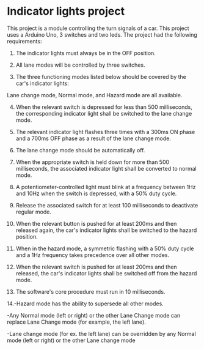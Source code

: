 #  Indicator lights project

This project is a module controlling the turn signals of a car. This project uses a Arduino Uno, 3 switches and two leds. 
The project had the following requirements:

1. The indicator lights must always be in the OFF position.

2. All lane modes will be controlled by three switches.

3. The three functioning modes listed below should be covered by the car's indicator lights:

  Lane change mode, Normal mode, and Hazard mode are all available.

4. When the relevant switch is depressed for less than 500 milliseconds, the corresponding indicator light shall be switched to the lane change mode.

5. The relevant indicator light flashes three times with a 300ms ON phase and a 700ms OFF phase as a result of the lane change mode.

6. The lane change mode should be automatically off.

7. When the appropriate switch is held down for more than 500 milliseconds, the associated indicator light shall be converted to normal mode.

8. A potentiometer-controlled light must blink at a frequency between 1Hz and 10Hz when the switch is depressed, with a 50% duty cycle.

9. Release the associated switch for at least 100 milliseconds to deactivate regular mode.

10. When the relevant button is pushed for at least 200ms and then released again, the car's indicator lights shall be switched to the hazard position.

11. When in the hazard mode, a symmetric flashing with a 50% duty cycle and a 1Hz frequency takes precedence over all other modes.

12. When the relevant switch is pushed for at least 200ms and then released, the car's indicator lights shall be switched off from the hazard mode.

13. The software's core procedure must run in 10 milliseconds.

14.-Hazard mode has the ability to supersede all other modes.


  -Any Normal mode (left or right) or the other Lane Change mode can replace Lane Change mode (for example, the left lane).



  -Lane change mode (for ex. the left lane) can be overridden by any Normal mode (left or right) or the other Lane
change mode


 
